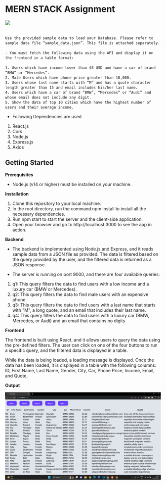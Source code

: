 # MERN STACK Assignment  


![](https://img.shields.io/badge/-Task--1-brightgreen)

```- Create a “Node.js” Application using Express Framework and MongoDB Database and Connect it to your Frontend Application (Which can be developed using either React or Nextjs)

Use the provided sample data to load your Database. Please refer to sample data file “sample_data.json”. This file is attached separately. 

- You must fetch the following data using the API and display it on the frontend in a table format: 

1. Users which have income lower than $5 USD and have a car of brand “BMW” or “Mercedes”.
2. Male Users which have phone price greater than 10,000.
3. Users whose last name starts with “M” and has a quote character length greater than 15 and email includes his/her last name.
4. Users which have a car of brand “BMW”, “Mercedes” or “Audi” and whose email does not include any digit.
5. Show the data of top 10 cities which have the highest number of users and their average income.
```

- Following Dependencies are used 
1. React.js
2. Cors
3. Node.js
4. Express.js
5. Axios

## Getting Started 

**Prerequisites**
- Node.js (v14 or higher) must be installed on your machine.

**Installation**
1. Clone this repository to your local machine.
2. In the root directory, run the command npm install to install all the necessary dependencies.
3. Run npm start to start the server and the client-side application.
4. Open your browser and go to http://localhost:3000 to see the app in action.


**Backend**
- The backend is implemented using Node.js and Express, and it reads sample data from a JSON file as provided. The data is filtered based on the query provided by the user, and the filtered data is returned as a JSON response.

- The server is running on port 9000, and there are four available queries:

1. q1: This query filters the data to find users with a low income and a luxury car (BMW or Mercedes).
2. q2: This query filters the data to find male users with an expensive phone.
3. q3: This query filters the data to find users with a last name that starts with "M", a long quote, and an email that includes their last name.
4. q4: This query filters the data to find users with a luxury car (BMW, Mercedes, or Audi) and an email that contains no digits


**Frontend**

The frontend is built using React, and it allows users to query the data using the pre-defined filters. The user can click on one of the four buttons to run a specific query, and the filtered data is displayed in a table.

While the data is being loaded, a loading message is displayed. Once the data has been loaded, it is displayed in a table with the following columns: ID, First Name, Last Name, Gender, City, Car, Phone Price, Income, Email, and Quote.

**Output**

![](./out/out(q1).png)
